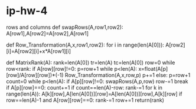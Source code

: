 # ip-hw-4
rows and columns
def swapRows(A,row1,row2):
	A[row1],A[row2]=A[row2],A[row1]

def Row_Transformation(A,x,row1,row2):
	for i in range(len(A[0])):
		A[row2][i]=A[row2][i]+x*A[row1][i]

def MatrixRank(A):
	rank=len(A[0])
	tr=len(A)
	tc=len(A[0])
	row=0
	while row<rank:
		if A[row][row]!=0:
			p=row+1
			while p<len(A):
				x=float(A[p][row]/A[row][row])*(-1)
				Row_Transformation(A,x,row,p)
				p+=1
		else:
			p=row+1
			count=0
			while p<len(A):
				if A[p][row]!=0:
					swapRows(A,p,row)
					row-=1
					break
				if A[p][row]==0:
					count+=1
			if count==len(A)-row:
				rank-=1
				for k in range(len(A)):
					A[k][row],A[len(A[0])][row]=A[len(A[0])][row],A[k][row]
			if row==len(A)-1 and A[row][row]==0:
				rank-=1
		row+=1
	return(rank)
